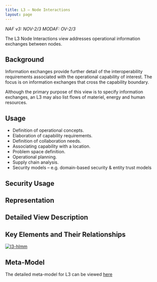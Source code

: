 ```yaml
---
title: L3 – Node Interactions
layout: page
---
```


*NAF v3: NOV-2/3 MODAF: OV-2/3*

The L3 Node Interactions view addresses operational information
exchanges between nodes.

## Background

Information exchanges provide further detail of the interoperability
requirements associated with the operational capability of interest. The
focus is on information exchanges that cross the capability boundary.

Although the primary purpose of this view is to specify information
exchanges, an L3 may also list flows of materiel, energy and human
resources.

## Usage

* Definition of operational concepts.
* Elaboration of capability requirements.
* Definition of collaboration needs.
* Associating capability with a location.
* Problem space definition.
* Operational planning.
* Supply chain analysis.
* Security models – e.g. domain-based security & entity trust models

## Security Usage

## Representation

## Detailed View Description

## Key Elements and Their Relationships

[![l3-hlmm](http://nafdocs.org/wp-content/uploads/2013/06/l3-hlmm.png)](http://nafdocs.org/wp-content/uploads/2013/06/l3-hlmm.png)

## Meta-Model

The detailed meta-model for L3 can be viewed
[here](/modem/index.htm?goto=39)


